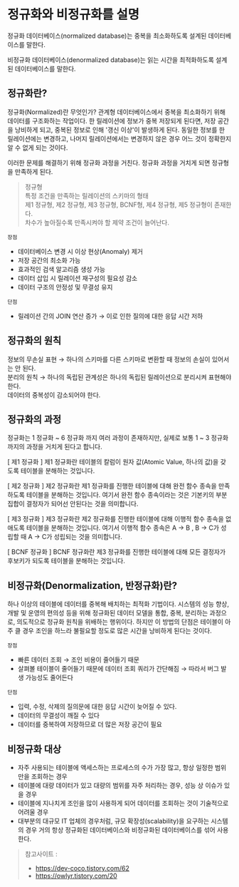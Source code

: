 # 정규화와 비정규화를 설명
정규화 데이터베이스(normalized database)는
중복을 최소화하도록 설계된 데이터베이스를 말한다.

비정규화 데이터베이스(denormalized database)는
읽는 시간을 최적화하도록 설계된 데이터베이스를 말한다.

## 정규화란?
정규화(Normalized)란 무엇인가?
관계형 데이터베이스에서 중복을 최소화하기 위해 데이터를 구조화하는 작업이다. 
한 릴레이션에 정보가 중복 저장되게 된다면, 저장 공간을 낭비하게 되고, 중복된 정보로 인해 '갱신 이상'이 발생하게 된다. 
동일한 정보를 한 릴레이션에는 변경하고, 나머지 릴레이션에서는 변경하지 않은 경우 어느 것이 정확한지 알 수 없게 되는 것이다.

이러한 문제를 해결하기 위해 정규화 과정을 거친다. 
정규화 과정을 거치게 되면 정규형을 만족하게 된다.

>정규형 <br>
특정 조건을 만족하는 릴레이션의 스키마의 형태 <br>
제1 정규형, 제2 정규형, 제3 정규형, BCNF형, 제4 정규형, 제5 정규형이 존재한다. <br>
차수가 높아질수록 만족시켜야 할 제약 조건이 늘어난다.

```장점```
 - 데이터베이스 변경 시 이상 현상(Anomaly) 제거
 - 저장 공간의 최소화 가능
 - 효과적인 검색 알고리즘 생성 가능
 - 데이터 삽입 시 릴레이션 재구성의 필요성 감소
 - 데이터 구조의 안정성 및 무결성 유지
 
```단점```
 - 릴레이션 간의 JOIN 연산 증가 → 이로 인한 질의에 대한 응답 시간 저하

## 정규화의 원칙
정보의 무손실 표현 → 하나의 스키마를 다른 스키마로 변환할 때 정보의 손실이 있어서는 안 된다. <br>
분리의 원칙 → 하나의 독립된 관계성은 하나의 독립된 릴레이션으로 분리시켜 표현해야 한다. <br>
데이터의 중복성이 감소되어야 한다.

## 정규화의 과정
정규화는 1 정규화 ~ 6 정규화 까지 여러 과정이 존재하지만, 실제로 보통 1 ~ 3 정규화까지의 과정을 거치게 된다고 합니다.

[ 제1 정규화 ]
제1 정규화란 테이블의 칼럼이 원자 값(Atomic Value, 하나의 값)을 갖도록 테이블을 분해하는 것입니다.

[ 제2 정규화 ]
제2 정규화란 제1 정규화를 진행한 테이블에 대해 완전 함수 종속을 만족하도록 테이블을 분해하는 것입니다.
여기서 완전 함수 종속이라는 것은 기본키의 부분집합이 결정자가 되어선 안된다는 것을 의미합니다.

[ 제3 정규화 ]
제3 정규화란 제2 정규화를 진행한 테이블에 대해 이행적 함수 종속을 없애도록 테이블을 분해하는 것입니다.
여기서 이행적 함수 종속은 A → B , B → C가 성립할 때 A → C가 성립되는 것을 의미합니다.

[ BCNF 정규화 ] 
BCNF 정규화란 제3 정규화를 진행한 테이블에 대해 모든 결정자가 후보키가 되도록 테이블을 분해하는 것입니다.

## 비정규화(Denormalization, 반정규화)란?
하나 이상의 테이블에 데이터를 중복해 배치하는 최적화 기법이다.
시스템의 성능 향상, 개발 및 운영의 편의성 등을 위해 정규화된 데이터 모델을 통합, 중복, 분리하는 과정으로, 의도적으로 정규화 원칙을 위배하는 행위이다.
하지만 이 방법의 단점은 테이블이 아주 클 경우 조인을 하느라 불필요할 정도로 많은 시간을 낭비하게 된다는 것이다.

```장점```
 - 빠른 데이터 조회 → 조인 비용이 줄어들기 때문
 - 살펴볼 테이블이 줄어들기 때문에 데이터 조회 쿼리가 간단해짐 → 따라서 버그 발생 가능성도 줄어든다

```단점```
 - 입력, 수정, 삭제의 질의문에 대한 응답 시간이 늦어질 수 있다.
 - 데이터의 무결성이 깨질 수 있다
 - 데이터를 중복하여 저장하므로 더 많은 저장 공간이 필요

## 비정규화 대상
 - 자주 사용되는 테이블에 액세스하는 프로세스의 수가 가장 많고, 항상 일정한 범위만을 조회하는 경우
 - 테이블에 대량 데이터가 있고 대량의 범위를 자주 처리하는 경우, 성능 상 이슈가 있을 경우
 - 테이블에 지나치게 조인을 많이 사용하게 되어 데이터를 조회하는 것이 기술적으로 어려울 경우
 - 대부분의 대규모 IT 업체의 경우처럼, 규모 확장성(scalability)을 요구하는 시스템의 경우 거의 항상 정규화된 데이터베이스와 비정규화된 데이터베이스를 섞어 사용한다.

> 참고사이트 : 
> - https://dev-coco.tistory.com/62
> - https://owlyr.tistory.com/20
